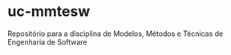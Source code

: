 # uc-mmtesw
Repositório para a disciplina de Modelos, Métodos e Técnicas de Engenharia de Software 
